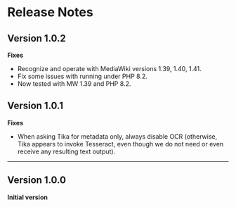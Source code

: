 # Release Notes

## Version 1.0.2
**Fixes**
   - Recognize and operate with MediaWiki versions 1.39, 1.40, 1.41.
   - Fix some issues with running under PHP 8.2.
   - Now tested with MW 1.39 and PHP 8.2.

## Version 1.0.1
**Fixes**
   - When asking Tika for metadata only, always disable OCR (otherwise,
     Tika appears to invoke Tesseract, even though we do not need or even
     receive any resulting text output).
---

## Version 1.0.0
**Initial version**
